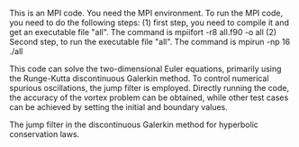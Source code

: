This is an MPI code. You need the MPI environment. 
To run the MPI code, you need to do the following steps: 
(1) first step, you need to compile it and get an executable file "all".  The command is mpiifort -r8 all.f90 -o all
(2) Second step, to run the executable file "all".  The command is mpirun -np 16 ./all 

This code can solve the two-dimensional Euler equations, primarily using the Runge-Kutta discontinuous Galerkin method. To control numerical spurious oscillations, the jump filter is employed. 
Directly running the code, the accuracy of the vortex problem can be obtained, while other test cases can be achieved by setting the initial and boundary values.

The jump filter in the discontinuous Galerkin method for hyperbolic conservation laws.
